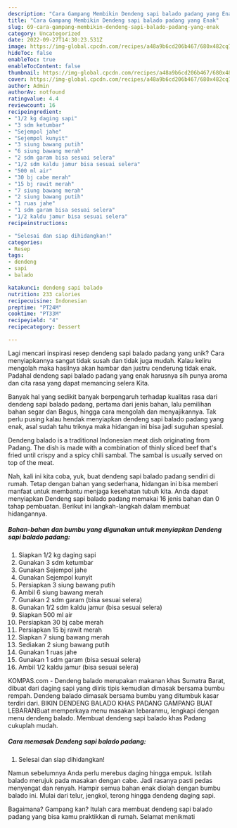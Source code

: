 ```yaml
---
description: "Cara Gampang Membikin Dendeng sapi balado padang yang Enak"
title: "Cara Gampang Membikin Dendeng sapi balado padang yang Enak"
slug: 69-cara-gampang-membikin-dendeng-sapi-balado-padang-yang-enak
category: Uncategorized
date: 2022-09-27T14:30:23.531Z
image: https://img-global.cpcdn.com/recipes/a48a9b6cd206b467/680x482cq70/dendeng-sapi-balado-padang-foto-resep-utama.jpg
hideToc: false
enableToc: true
enableTocContent: false
thumbnail: https://img-global.cpcdn.com/recipes/a48a9b6cd206b467/680x482cq70/dendeng-sapi-balado-padang-foto-resep-utama.jpg
cover: https://img-global.cpcdn.com/recipes/a48a9b6cd206b467/680x482cq70/dendeng-sapi-balado-padang-foto-resep-utama.jpg
author: Admin
authorAv: notfound
ratingvalue: 4.4
reviewcount: 16
recipeingredient:
- "1/2 kg daging sapi"
- "3 sdm ketumbar"
- "Sejempol jahe"
- "Sejempol kunyit"
- "3 siung bawang putih"
- "6 siung bawang merah"
- "2 sdm garam bisa sesuai selera"
- "1/2 sdm kaldu jamur bisa sesuai selera"
- "500 ml air"
- "30 bj cabe merah"
- "15 bj rawit merah"
- "7 siung bawang merah"
- "2 siung bawang putih"
- "1 ruas jahe"
- "1 sdm garam bisa sesuai selera"
- "1/2 kaldu jamur bisa sesuai selera"
recipeinstructions:

- "Selesai dan siap dihidangkan!"
categories:
- Resep
tags:
- dendeng
- sapi
- balado

katakunci: dendeng sapi balado 
nutrition: 233 calories
recipecuisine: Indonesian
preptime: "PT24M"
cooktime: "PT33M"
recipeyield: "4"
recipecategory: Dessert

---
```





Lagi mencari inspirasi resep dendeng sapi balado padang yang unik? Cara menyiapkannya sangat tidak susah dan tidak juga mudah. Kalau keliru mengolah maka hasilnya akan hambar dan justru cenderung tidak enak. Padahal dendeng sapi balado padang yang enak harusnya sih punya aroma dan cita rasa yang dapat memancing selera Kita.





Banyak hal yang sedikit banyak berpengaruh terhadap kualitas rasa dari dendeng sapi balado padang, pertama dari jenis bahan, lalu pemilihan bahan segar dan Bagus, hingga cara mengolah dan menyajikannya. Tak perlu pusing kalau hendak menyiapkan dendeng sapi balado padang yang enak,      asal sudah tahu triknya maka hidangan ini bisa jadi suguhan spesial.














Dendeng balado is a traditional Indonesian meat dish originating from Padang. The dish is made with a combination of thinly sliced beef that&#39;s fried until crispy and a spicy chili sambal. The sambal is usually served on top of the meat.






Nah, kali ini kita coba, yuk, buat dendeng sapi balado padang sendiri di rumah. Tetap dengan bahan yang sederhana, hidangan ini bisa memberi manfaat untuk membantu menjaga kesehatan tubuh kita. Anda dapat menyiapkan Dendeng sapi balado padang memakai 16 jenis bahan dan 0 tahap pembuatan. Berikut ini langkah-langkah dalam membuat hidangannya.

<!--inarticleads1-->

##### Bahan-bahan dan bumbu yang digunakan untuk menyiapkan Dendeng sapi balado padang:

1. Siapkan 1/2 kg daging sapi
1. Gunakan 3 sdm ketumbar
1. Gunakan Sejempol jahe
1. Gunakan Sejempol kunyit
1. Persiapkan 3 siung bawang putih
1. Ambil 6 siung bawang merah
1. Gunakan 2 sdm garam (bisa sesuai selera)
1. Gunakan 1/2 sdm kaldu jamur (bisa sesuai selera)
1. Siapkan 500 ml air
1. Persiapkan 30 bj cabe merah
1. Persiapkan 15 bj rawit merah
1. Siapkan 7 siung bawang merah
1. Sediakan 2 siung bawang putih
1. Gunakan 1 ruas jahe
1. Gunakan 1 sdm garam (bisa sesuai selera)
1. Ambil 1/2 kaldu jamur (bisa sesuai selera)


KOMPAS.com - Dendeng balado merupakan makanan khas Sumatra Barat, dibuat dari daging sapi yang diiris tipis kemudian dimasak bersama bumbu rempah. Dendeng balado dimasak bersama bumbu yang ditumbuk kasar terdiri dari. BIKIN DENDENG BALADO KHAS PADANG GAMPANG BUAT LEBARANBuat memperkaya menu masakan lebaranmu, lengkapi dengan menu dendeng balado. Membuat dendeng sapi balado khas Padang cukuplah mudah. 

<!--inarticleads2-->

##### Cara memasak Dendeng sapi balado padang:


1. Selesai dan siap dihidangkan!

Namun sebelumnya Anda perlu merebus daging hingga empuk. Istilah balado merujuk pada masakan dengan cabe. Jadi rasanya pasti pedas menyengat dan renyah. Hampir semua bahan enak diolah dengan bumbu balado ini. Mulai dari telur, jengkol, terong hingga dendeng daging sapi. 

Bagaimana? Gampang kan? Itulah cara membuat dendeng sapi balado padang yang bisa kamu praktikkan di rumah. Selamat menikmati
